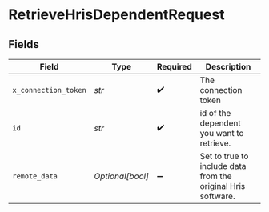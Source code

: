 # RetrieveHrisDependentRequest


## Fields

| Field                                                        | Type                                                         | Required                                                     | Description                                                  |
| ------------------------------------------------------------ | ------------------------------------------------------------ | ------------------------------------------------------------ | ------------------------------------------------------------ |
| `x_connection_token`                                         | *str*                                                        | :heavy_check_mark:                                           | The connection token                                         |
| `id`                                                         | *str*                                                        | :heavy_check_mark:                                           | id of the dependent you want to retrieve.                    |
| `remote_data`                                                | *Optional[bool]*                                             | :heavy_minus_sign:                                           | Set to true to include data from the original Hris software. |